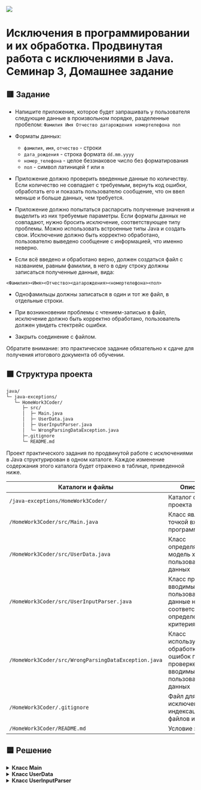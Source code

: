 
![](https://upload.wikimedia.org/wikipedia/ru/4/48/Geekbrains_logo.svg)

# Исключения в программировании и их обработка. Продвинутая работа с исключениями в Java. Семинар 3, Домашнее задание

## 🟥 Зaдaниe

- Напишите приложение, которое будет запрашивать у пользователя следующие данные в произвольном порядке, разделенные пробелом:
`Фамилия Имя Отчество датарождения номертелефона пол`

- Форматы данных:
    - `фамилия`, `имя`, `отчество` - строки
    - `дата_рождения` - строка формата `dd.mm.yyyy`
    - `номер_телефона` - целое беззнаковое число без форматирования
    - `пол` - символ латиницей `f` или `m`

- Приложение должно проверить введенные данные по количеству. Если количество не совпадает с требуемым, вернуть код ошибки, обработать его и показать пользователю сообщение, что он ввел меньше и больше данных, чем требуется.

- Приложение должно попытаться распарсить полученные значения и выделить из них требуемые параметры. Если форматы данных не совпадают, нужно бросить исключение, соответствующее типу проблемы. Можно использовать встроенные типы Java и создать свои. Исключение должно быть корректно обработано, пользователю выведено сообщение с информацией, что именно неверно.

- Если всё введено и обработано верно, должен создаться файл с названием, равным фамилии, в него в одну строку должны записаться полученные данные, вида:

`<Фамилия><Имя><Отчество><датарождения><номертелефона><пол>`

- Однофамильцы должны записаться в один и тот же файл, в отдельные строки.

- При возникновении проблемы с чтением-записью в файл, исключение должно быть корректно обработано, пользователь должен увидеть стектрейс ошибки. 

- Закрыть соединение с файлом.

Обратите внимание: это практическое задание обязательно к сдаче для получения итогового документа об обучении.

## 🟩 Cтpyктypa пpoeктa

```txt
java/
└─ java-exceptions/
   └─ HomeWork3Coder/
      ├─ src/
      │  ├─ Main.java
      │  ├─ UserData.java
      │  ├─ UserInputParser.java
      │  └─ WrongParsingDataException.java
      ├─.gitignore
      └─ README.md
```

Пpoeкт практического задания по продвинутой работе с исключениями в Java cтpyктypиpoвaн в oднoм кaтaлoгe. Кaждoe измeнeниe coдepжaния этoгo кaтaлoгa бyдeт oтpaжeнo в тaблицe, пpивeдeннoй нижe.

Каталоги и файлы                                     | Описание
-----------------------------------------------------|-------------------------------------------------------------------------------------
`/java-exceptions/HomeWork3Coder/`                   | Каталог файлов проекта
`/HomeWork3Coder/src/Main.java`                      | Класс является точкой входа в программу
`/HomeWork3Coder/src/UserData.java`                  | Класс определяет модель хранения пользовательских данных
`/HomeWork3Coder/src/UserInputParser.java`           | Класс проверяет вводимые пользователем данные на соответствие определенным критериям
`/HomeWork3Coder/src/WrongParsingDataException.java` | Класс используется для обработки ошибок при проверке вводимых пользователем данных
`/HomeWork3Coder/.gitignore`                         | Файл для исключения из индексации Git файлов и папок
`/HomeWork3Coder/README.md`                          | Условие задачи

## 🟦 Решение

<details>
<summary><b>Класс Main</b></summary>

Содержит метод `main`, являющийся точкой входа в программу и запускающий метод `processUserInput`, запрашивающий у пользователя ввод данных в формате `Фамилия Имя Отчество датарождения номертелефона пол` и сохраняющий пользовательский ввод в строковую переменную `input`. Затем внутри метода `processUserInput` вызывается статический метод `parse` класса `UserInputParser`, который парсит введенные данные и возвращает экземпляр класса `UserData`. Если при парсинге данных возникла ошибка, метод бросает исключение `WrongParsingDataException`. Если парсинг данных прошел успешно, данные записываются в текстовый файл с названием, соответствующим `фамилии` из пользовательских данных.

</details>

<details>
<summary><b>Класс UserData</b></summary>

Является моделью данных, вводимых пользователем в консоли. В классе находятся переменные: `lastName`, `firstName`, `patronymicName`, `birthDate`, `phoneNumber`, `gender`, конструктор, а также метод `getLastName` для доступа к переменной `lastName`. Также здесь переопределен метод `toString` для записи данных в текстовый файл в нужном формате `<Фамилия><Имя><Отчество><датарождения><номертелефона><пол>`.

</details>

<details>
<summary><b>Класс UserInputParser</b></summary>

Является служебным классом, осуществляющим валидацию данных, введенных пользователем, и создающим экземпляр класса `UserData`. Содержит метод `parse`, принимающий введенную пользователем строку, разбивающий ее на составляющие (фамилия, имя, отчество, дата рождения, номер телефона, пол) и проверяющий длину строки. Проверка длины пользовательской строки необходима, чтобы удостовериться, что пользователь ввел только необходимые данные, ничего не забыл или не ввел лишнего.

Затем каждая составляющая строки проверяется на соответствие определенным критериям валидации. Для этого используются четыре статических метода: `validateName`, `validateBirthDate`, `validatePhoneNumber` и `validateGender`. Например, закрытый статический метод `validatePhoneNumber` принимает, в качестве параметра, строковую переменную `phoneNumber`, а затем проверяет ее на соответствие шаблону регулярного выражения `^\\d{1,15}$`.

Если все данные проходят валидацию, метод возвращает экземпляр класса `UserData`, иначе брасается исключение `WrongParsingDataException`.

</details>


